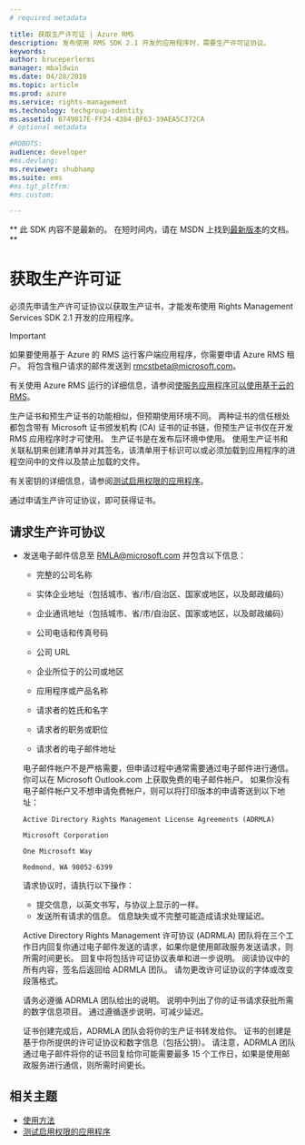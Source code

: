 ```yaml
---
# required metadata

title: 获取生产许可证 | Azure RMS
description: 发布使用 RMS SDK 2.1 开发的应用程序时，需要生产许可证协议。
keywords:
author: bruceperlerms
manager: mbaldwin
ms.date: 04/28/2016
ms.topic: article
ms.prod: azure
ms.service: rights-management
ms.technology: techgroup-identity
ms.assetid: 6749817E-FF34-4384-BF63-39AEA5C372CA
# optional metadata

#ROBOTS:
audience: developer
#ms.devlang:
ms.reviewer: shubhamp
ms.suite: ems
#ms.tgt_pltfrm:
#ms.custom:

---
```

** 此 SDK 内容不是最新的。 在短时间内，请在 MSDN 上找到[最新版本](https://msdn.microsoft.com/library/windows/desktop/hh535290(v=vs.85).aspx)的文档。 **
# 获取生产许可证

必须先申请生产许可证协议以获取生产证书，才能发布使用 Rights Management Services SDK 2.1 开发的应用程序。

> [!IMPORTANT]
> 如果要使用基于 Azure 的 RMS 运行客户端应用程序，你需要申请 Azure RMS 租户。 将包含租户请求的邮件发送到 <rmcstbeta@microsoft.com>。

有关使用 Azure RMS 运行的详细信息，请参阅[使服务应用程序可以使用基于云的 RMS](how-to-use-file-api-with-aadrm-cloud.md)。


生产证书和预生产证书的功能相似，但预期使用环境不同。 两种证书的信任根处都包含带有 Microsoft 证书颁发机构 (CA) 证书的证书链，但预生产证书仅在开发 RMS 应用程序时才可使用。 生产证书是在发布后环境中使用。 使用生产证书和关联私钥来创建清单并对其签名，该清单用于标识可以或必须加载到应用程序的进程空间中的文件以及禁止加载的文件。

有关密钥的详细信息，请参阅[测试启用权限的应用程序](running-your-first-application.md)。

通过申请生产许可证协议，即可获得证书。

## 请求生产许可协议

-   发送电子邮件信息至 [RMLA@microsoft.com](mailto:rmla@microsoft.com) 并包含以下信息：

    -   完整的公司名称

    -   实体企业地址（包括城市、省/市/自治区、国家或地区，以及邮政编码）
    -   企业通讯地址（包括城市、省/市/自治区、国家或地区，以及邮政编码）
    -   公司电话和传真号码
    -   公司 URL
    -   企业所位于的公司或地区
    -   应用程序或产品名称
    -   请求者的姓氏和名字
    -   请求者的职务或职位
    -   请求者的电子邮件地址

    电子邮件帐户不是严格需要，但申请过程中通常需要通过电子邮件进行通信。 你可以在 Microsoft Outlook.com 上获取免费的电子邮件帐户。 如果你没有电子邮件帐户又不想申请免费帐户，则可以将打印版本的申请寄送到以下地址：

    `Active Directory Rights Management License Agreements (ADRMLA)`

    `Microsoft Corporation`

    `One Microsoft Way`

    `Redmond, WA 98052-6399`

    请求协议时，请执行以下操作：

    -   提交信息，以英文书写，与协议上显示的一样。
    -   发送所有请求的信息。 信息缺失或不完整可能造成请求处理延迟。

    Active Directory Rights Management 许可协议 (ADRMLA) 团队将在三个工作日内回复你通过电子邮件发送的请求，如果你是使用邮政服务发送请求，则所需时间更长。 回复中将包括许可证协议表单和进一步说明。 阅读协议中的所有内容，签名后返回给 ADRMLA 团队。 请勿更改许可证协议的字体或改变段落格式。

    请务必遵循 ADRMLA 团队给出的说明。 说明中列出了你的证书请求获批所需的数字信息项目。 通过遵循逐步说明，可减少延迟。

    证书创建完成后，ADRMLA 团队会将你的生产证书转发给你。 证书的创建是基于你所提供的许可证协议和数字信息（包括公钥）。 请注意，ADRMLA 团队通过电子邮件将你的证书回复给你可能需要最多 15 个工作日，如果是使用邮政服务进行通信，则所需时间更长。

## 相关主题

* [使用方法](how-to-use-msipc.md)
* [测试启用权限的应用程序](running-your-first-application.md)
 

 





<!--HONumber=Jun16_HO1-->


